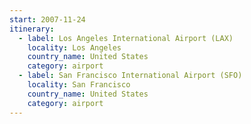 ```yaml
---
start: 2007-11-24
itinerary:
  - label: Los Angeles International Airport (LAX)
    locality: Los Angeles
    country_name: United States
    category: airport
  - label: San Francisco International Airport (SFO)
    locality: San Francisco
    country_name: United States
    category: airport
---
```

